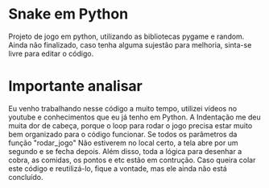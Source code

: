 # Snake em Python
Projeto de jogo em python, utilizando as bibliotecas pygame e random. Ainda não finalizado, caso tenha alguma sujestão para melhoria, sinta-se livre para editar o código.

# Importante analisar
Eu venho trabalhando nesse código a muito tempo, utilizei vídeos no youtube e conhecimentos que eu já tenho em Python. A Indentação me deu muita dor de cabeça, porque o loop para rodar o jogo precisa estar muito bem organizado para o código funcionar. Se todos os parâmetros da função "rodar_jogo" Não estiverem no local certo, a tela abre por um segundo e se fecha depois. Além disso, toda a lógica para desenhar a cobra, as comidas, os pontos e etc estão em contrução. Caso queira colar este código e reutilizá-lo, fique a vontade, mas ele ainda não está concluído. 
